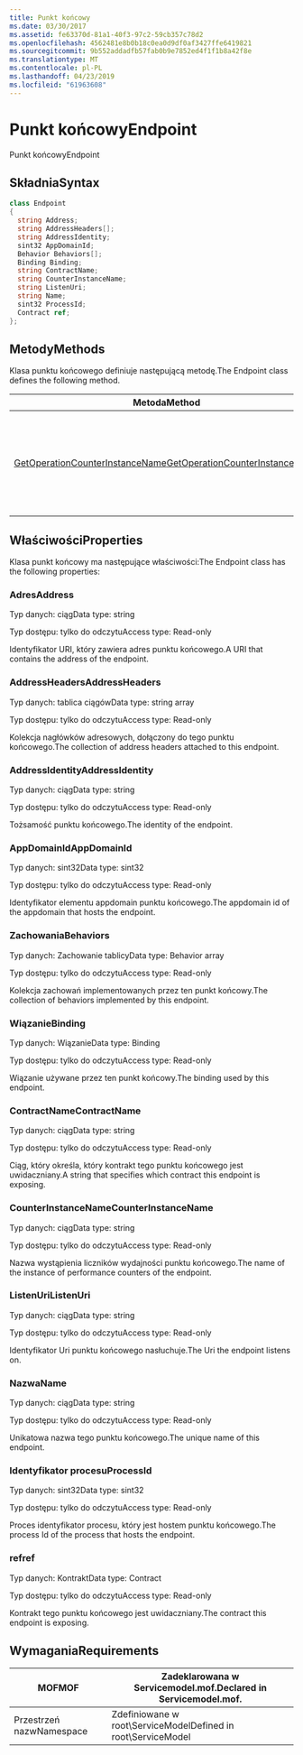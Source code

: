 ```yaml
---
title: Punkt końcowy
ms.date: 03/30/2017
ms.assetid: fe63370d-81a1-40f3-97c2-59cb357c78d2
ms.openlocfilehash: 4562481e8b0b18c0ea0d9df0af3427ffe6419821
ms.sourcegitcommit: 9b552addadfb57fab0b9e7852ed4f1f1b8a42f8e
ms.translationtype: MT
ms.contentlocale: pl-PL
ms.lasthandoff: 04/23/2019
ms.locfileid: "61963608"
---
```

# <a name="endpoint"></a><span data-ttu-id="07af1-102">Punkt końcowy</span><span class="sxs-lookup"><span data-stu-id="07af1-102">Endpoint</span></span>
<span data-ttu-id="07af1-103">Punkt końcowy</span><span class="sxs-lookup"><span data-stu-id="07af1-103">Endpoint</span></span>  
  
## <a name="syntax"></a><span data-ttu-id="07af1-104">Składnia</span><span class="sxs-lookup"><span data-stu-id="07af1-104">Syntax</span></span>  
  
```csharp
class Endpoint  
{  
  string Address;  
  string AddressHeaders[];  
  string AddressIdentity;  
  sint32 AppDomainId;  
  Behavior Behaviors[];  
  Binding Binding;  
  string ContractName;  
  string CounterInstanceName;  
  string ListenUri;  
  string Name;  
  sint32 ProcessId;  
  Contract ref;  
};  
```  
  
## <a name="methods"></a><span data-ttu-id="07af1-105">Metody</span><span class="sxs-lookup"><span data-stu-id="07af1-105">Methods</span></span>  
 <span data-ttu-id="07af1-106">Klasa punktu końcowego definiuje następującą metodę.</span><span class="sxs-lookup"><span data-stu-id="07af1-106">The Endpoint class defines the following method.</span></span>  
  
|<span data-ttu-id="07af1-107">Metoda</span><span class="sxs-lookup"><span data-stu-id="07af1-107">Method</span></span>|<span data-ttu-id="07af1-108">Opis</span><span class="sxs-lookup"><span data-stu-id="07af1-108">Description</span></span>|  
|------------|-----------------|  
|[<span data-ttu-id="07af1-109">GetOperationCounterInstanceName</span><span class="sxs-lookup"><span data-stu-id="07af1-109">GetOperationCounterInstanceName</span></span>](../../../../../docs/framework/wcf/diagnostics/wmi/getoperationcounterinstancename.md)|<span data-ttu-id="07af1-110">Pobiera nazwę wystąpienia licznika wydajności operacji</span><span class="sxs-lookup"><span data-stu-id="07af1-110">Retrieves the operation performance counter instance name</span></span>|  
  
## <a name="properties"></a><span data-ttu-id="07af1-111">Właściwości</span><span class="sxs-lookup"><span data-stu-id="07af1-111">Properties</span></span>  
 <span data-ttu-id="07af1-112">Klasa punkt końcowy ma następujące właściwości:</span><span class="sxs-lookup"><span data-stu-id="07af1-112">The Endpoint class has the following properties:</span></span>  
  
### <a name="address"></a><span data-ttu-id="07af1-113">Adres</span><span class="sxs-lookup"><span data-stu-id="07af1-113">Address</span></span>  
 <span data-ttu-id="07af1-114">Typ danych: ciąg</span><span class="sxs-lookup"><span data-stu-id="07af1-114">Data type: string</span></span>  
  
 <span data-ttu-id="07af1-115">Typ dostępu: tylko do odczytu</span><span class="sxs-lookup"><span data-stu-id="07af1-115">Access type: Read-only</span></span>  
  
 <span data-ttu-id="07af1-116">Identyfikator URI, który zawiera adres punktu końcowego.</span><span class="sxs-lookup"><span data-stu-id="07af1-116">A URI that contains the address of the endpoint.</span></span>  
  
### <a name="addressheaders"></a><span data-ttu-id="07af1-117">AddressHeaders</span><span class="sxs-lookup"><span data-stu-id="07af1-117">AddressHeaders</span></span>  
 <span data-ttu-id="07af1-118">Typ danych: tablica ciągów</span><span class="sxs-lookup"><span data-stu-id="07af1-118">Data type: string array</span></span>  
  
 <span data-ttu-id="07af1-119">Typ dostępu: tylko do odczytu</span><span class="sxs-lookup"><span data-stu-id="07af1-119">Access type: Read-only</span></span>  
  
 <span data-ttu-id="07af1-120">Kolekcja nagłówków adresowych, dołączony do tego punktu końcowego.</span><span class="sxs-lookup"><span data-stu-id="07af1-120">The collection of address headers attached to this endpoint.</span></span>  
  
### <a name="addressidentity"></a><span data-ttu-id="07af1-121">AddressIdentity</span><span class="sxs-lookup"><span data-stu-id="07af1-121">AddressIdentity</span></span>  
 <span data-ttu-id="07af1-122">Typ danych: ciąg</span><span class="sxs-lookup"><span data-stu-id="07af1-122">Data type: string</span></span>  
  
 <span data-ttu-id="07af1-123">Typ dostępu: tylko do odczytu</span><span class="sxs-lookup"><span data-stu-id="07af1-123">Access type: Read-only</span></span>  
  
 <span data-ttu-id="07af1-124">Tożsamość punktu końcowego.</span><span class="sxs-lookup"><span data-stu-id="07af1-124">The identity of the endpoint.</span></span>  
  
### <a name="appdomainid"></a><span data-ttu-id="07af1-125">AppDomainId</span><span class="sxs-lookup"><span data-stu-id="07af1-125">AppDomainId</span></span>  
 <span data-ttu-id="07af1-126">Typ danych: sint32</span><span class="sxs-lookup"><span data-stu-id="07af1-126">Data type: sint32</span></span>  
  
 <span data-ttu-id="07af1-127">Typ dostępu: tylko do odczytu</span><span class="sxs-lookup"><span data-stu-id="07af1-127">Access type: Read-only</span></span>  
  
 <span data-ttu-id="07af1-128">Identyfikator elementu appdomain punktu końcowego.</span><span class="sxs-lookup"><span data-stu-id="07af1-128">The appdomain id of the appdomain that hosts the endpoint.</span></span>  
  
### <a name="behaviors"></a><span data-ttu-id="07af1-129">Zachowania</span><span class="sxs-lookup"><span data-stu-id="07af1-129">Behaviors</span></span>  
 <span data-ttu-id="07af1-130">Typ danych: Zachowanie tablicy</span><span class="sxs-lookup"><span data-stu-id="07af1-130">Data type: Behavior array</span></span>  
  
 <span data-ttu-id="07af1-131">Typ dostępu: tylko do odczytu</span><span class="sxs-lookup"><span data-stu-id="07af1-131">Access type: Read-only</span></span>  
  
 <span data-ttu-id="07af1-132">Kolekcja zachowań implementowanych przez ten punkt końcowy.</span><span class="sxs-lookup"><span data-stu-id="07af1-132">The collection of behaviors implemented by this endpoint.</span></span>  
  
### <a name="binding"></a><span data-ttu-id="07af1-133">Wiązanie</span><span class="sxs-lookup"><span data-stu-id="07af1-133">Binding</span></span>  
 <span data-ttu-id="07af1-134">Typ danych: Wiązanie</span><span class="sxs-lookup"><span data-stu-id="07af1-134">Data type: Binding</span></span>  
  
 <span data-ttu-id="07af1-135">Typ dostępu: tylko do odczytu</span><span class="sxs-lookup"><span data-stu-id="07af1-135">Access type: Read-only</span></span>  
  
 <span data-ttu-id="07af1-136">Wiązanie używane przez ten punkt końcowy.</span><span class="sxs-lookup"><span data-stu-id="07af1-136">The binding used by this endpoint.</span></span>  
  
### <a name="contractname"></a><span data-ttu-id="07af1-137">ContractName</span><span class="sxs-lookup"><span data-stu-id="07af1-137">ContractName</span></span>  
 <span data-ttu-id="07af1-138">Typ danych: ciąg</span><span class="sxs-lookup"><span data-stu-id="07af1-138">Data type: string</span></span>  
  
 <span data-ttu-id="07af1-139">Typ dostępu: tylko do odczytu</span><span class="sxs-lookup"><span data-stu-id="07af1-139">Access type: Read-only</span></span>  
  
 <span data-ttu-id="07af1-140">Ciąg, który określa, który kontrakt tego punktu końcowego jest uwidaczniany.</span><span class="sxs-lookup"><span data-stu-id="07af1-140">A string that specifies which contract this endpoint is exposing.</span></span>  
  
### <a name="counterinstancename"></a><span data-ttu-id="07af1-141">CounterInstanceName</span><span class="sxs-lookup"><span data-stu-id="07af1-141">CounterInstanceName</span></span>  
 <span data-ttu-id="07af1-142">Typ danych: ciąg</span><span class="sxs-lookup"><span data-stu-id="07af1-142">Data type: string</span></span>  
  
 <span data-ttu-id="07af1-143">Typ dostępu: tylko do odczytu</span><span class="sxs-lookup"><span data-stu-id="07af1-143">Access type: Read-only</span></span>  
  
 <span data-ttu-id="07af1-144">Nazwa wystąpienia liczników wydajności punktu końcowego.</span><span class="sxs-lookup"><span data-stu-id="07af1-144">The name of the instance of performance counters of the endpoint.</span></span>  
  
### <a name="listenuri"></a><span data-ttu-id="07af1-145">ListenUri</span><span class="sxs-lookup"><span data-stu-id="07af1-145">ListenUri</span></span>  
 <span data-ttu-id="07af1-146">Typ danych: ciąg</span><span class="sxs-lookup"><span data-stu-id="07af1-146">Data type: string</span></span>  
  
 <span data-ttu-id="07af1-147">Typ dostępu: tylko do odczytu</span><span class="sxs-lookup"><span data-stu-id="07af1-147">Access type: Read-only</span></span>  
  
 <span data-ttu-id="07af1-148">Identyfikator Uri punktu końcowego nasłuchuje.</span><span class="sxs-lookup"><span data-stu-id="07af1-148">The Uri the endpoint listens on.</span></span>  
  
### <a name="name"></a><span data-ttu-id="07af1-149">Nazwa</span><span class="sxs-lookup"><span data-stu-id="07af1-149">Name</span></span>  
 <span data-ttu-id="07af1-150">Typ danych: ciąg</span><span class="sxs-lookup"><span data-stu-id="07af1-150">Data type: string</span></span>  
  
 <span data-ttu-id="07af1-151">Typ dostępu: tylko do odczytu</span><span class="sxs-lookup"><span data-stu-id="07af1-151">Access type: Read-only</span></span>  
  
 <span data-ttu-id="07af1-152">Unikatowa nazwa tego punktu końcowego.</span><span class="sxs-lookup"><span data-stu-id="07af1-152">The unique name of this endpoint.</span></span>  
  
### <a name="processid"></a><span data-ttu-id="07af1-153">Identyfikator procesu</span><span class="sxs-lookup"><span data-stu-id="07af1-153">ProcessId</span></span>  
 <span data-ttu-id="07af1-154">Typ danych: sint32</span><span class="sxs-lookup"><span data-stu-id="07af1-154">Data type: sint32</span></span>  
  
 <span data-ttu-id="07af1-155">Typ dostępu: tylko do odczytu</span><span class="sxs-lookup"><span data-stu-id="07af1-155">Access type: Read-only</span></span>  
  
 <span data-ttu-id="07af1-156">Proces identyfikator procesu, który jest hostem punktu końcowego.</span><span class="sxs-lookup"><span data-stu-id="07af1-156">The process Id of the process that hosts the endpoint.</span></span>  
  
### <a name="ref"></a><span data-ttu-id="07af1-157">ref</span><span class="sxs-lookup"><span data-stu-id="07af1-157">ref</span></span>  
 <span data-ttu-id="07af1-158">Typ danych: Kontrakt</span><span class="sxs-lookup"><span data-stu-id="07af1-158">Data type: Contract</span></span>  
  
 <span data-ttu-id="07af1-159">Typ dostępu: tylko do odczytu</span><span class="sxs-lookup"><span data-stu-id="07af1-159">Access type: Read-only</span></span>  
  
 <span data-ttu-id="07af1-160">Kontrakt tego punktu końcowego jest uwidaczniany.</span><span class="sxs-lookup"><span data-stu-id="07af1-160">The contract this endpoint is exposing.</span></span>  
  
## <a name="requirements"></a><span data-ttu-id="07af1-161">Wymagania</span><span class="sxs-lookup"><span data-stu-id="07af1-161">Requirements</span></span>  
  
|<span data-ttu-id="07af1-162">MOF</span><span class="sxs-lookup"><span data-stu-id="07af1-162">MOF</span></span>|<span data-ttu-id="07af1-163">Zadeklarowana w Servicemodel.mof.</span><span class="sxs-lookup"><span data-stu-id="07af1-163">Declared in Servicemodel.mof.</span></span>|  
|---------|-----------------------------------|  
|<span data-ttu-id="07af1-164">Przestrzeń nazw</span><span class="sxs-lookup"><span data-stu-id="07af1-164">Namespace</span></span>|<span data-ttu-id="07af1-165">Zdefiniowane w root\ServiceModel</span><span class="sxs-lookup"><span data-stu-id="07af1-165">Defined in root\ServiceModel</span></span>|
